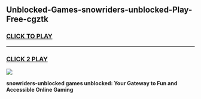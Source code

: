 
## Unblocked-Games-snowriders-unblocked-Play-Free-cgztk
<h3>
<a href="https://premium76.site?title=snowriders-unblocked&ref=12A">CLICK TO PLAY</a></h3>
<hr>

<h3>
<a href="https://premium76.site?title=snowriders-unblocked&ref=12A">CLICK 2 PLAY</a>
  
</h3>

<a href="https://premium76.site?title=snowriders-unblocked&ref=12A"><img src="https://clearcache.store/games.png"></a>


**snowriders-unblocked games unblocked: Your Gateway to Fun and Accessible Online Gaming**
